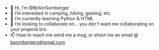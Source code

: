 - 👋 Hi, I’m @BirkinSornberger
- 👀 I’m interested in camping, hiking, gaming, etc.
- 🌱 I’m currently learning Python & HTML
- 💞️ I’m looking to collaborate on... you don't want me collaborating on your projects bro
- 📫 How to reach me send me a msg, or shoot me an email @ bsornbergerx@gmail.com

<!---
BirkinSornberger/BirkinSornberger is a ✨ special ✨ repository because its `README.md` (this file) appears on your GitHub profile.
You can click the Preview link to take a look at your changes.
--->
